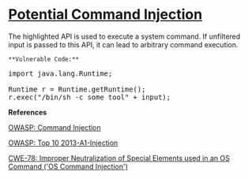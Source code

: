 # [Potential Command Injection](http://find-sec-bugs.github.io/bugs.htm#COMMAND_INJECTION)

The highlighted API is used to execute a system command. If unfiltered input is passed to this API, it can lead to arbitrary command execution.

    **Vulnerable Code:**  

<pre>import java.lang.Runtime;

Runtime r = Runtime.getRuntime();
r.exec("/bin/sh -c some_tool" + input);</pre>

**References**  

[OWASP: Command Injection](https://www.owasp.org/index.php/Command_Injection)  

[OWASP: Top 10 2013-A1-Injection](https://www.owasp.org/index.php/Top_10_2013-A1-Injection)  

[CWE-78: Improper Neutralization of Special Elements used in an OS Command ('OS Command Injection')](http://cwe.mitre.org/data/definitions/78.html)